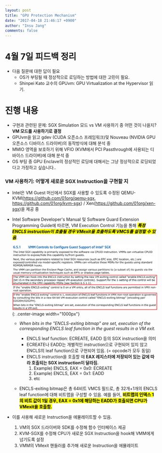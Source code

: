 ```yaml
---
layout: post
title: "GPU Protection Mechanism"
date: "2017-04-18 21:46:17 +0900"
author: "Insu Jang"
comments: false
---
```

# 4월 7일 피드백 정리

- 다음 질문에 대한 답이 필요
    - OS가 부팅될 때 정상적으로 로딩하는 방법에 대한 고민이 필요.
    - Shinpei Kato 교수의 GPUvm: GPU Virtualization at the Hypervisor 읽기.

# 진행 내용
- 구현과 관련된 문제: SGX Simulation 모드 vs VM 사용하기 중 어떤 것이 나을지? **VM 모드를 사용하기로 결정**
- GPUvm을 읽고 gdev (CUDA 오픈소스 프레임워크)및 Nouveau (NVIDIA GPU 오픈소스 디바이스 드라이버)의 동작방식에 대해 분석 중
- MMIO 영역을 보호하기 위해 VFIO (KVM에서 PCI Passthrough에 사용되는 디바이스 드라이버)에 대해 분석 중
- OS 부팅 중 GPU Enclave의 정상적인 로딩에 대해서는 그냥 정상적으로 로딩되었다고 가정하고 싶습니다..

### VM 사용하기: 어떻게 새로운 SGX Instruction을 구현할 지
- Intel은 VM Guest 머신에서 SGX를 사용할 수 있도록 수정된 QEMU-KVM(https://github.com/01org/qemu-sgx, https://github.com/01org/kvm-sgx) / Xen(https://github.com/01org/xen-sgx)을 제공 중
- Intel Software Developer's Manual 및 Software Guard Extension Programming Guide에 따르면, VM Execution Control 기능을 통해 ***<mark>특정 ENCLS instruction이 호출될 경우 VMexit을 호출하도록 VMCS를 설정할 수 있음</mark>***.

    ![vmm_control_sgx](/assets/images/vmm_control_sgx.png){: .center-image width="1000px"}

    - *When bits in the "ENCLS-exiting bitmap" are set, execution of the corresponding ENCLS leaf function in the guest results in a VM exit.*

        - ENCLS leaf function: ECREATE, EADD 등의 SGX instruction을 의미
        - ECREATE나 EADD는 개별적인 instruction으로 구현되어 있지 않고 ENCLS의 leaf function으로 구현되어 있음. (= opcode가 모두 동일)
        - ENCLS instruction을 호출할 때 **EAX 레지스터에 저장되어 있는 값에 따라 호출되는 SGX instruction이 달라짐.**
            1. Example) ENCLS, EAX = 0x0: ECREATE
            2. Example) ENCLS, EAX = 0x1: EADD
            3. etc

    - ENCLS-exiting bitmap은 총 64비트 VMCS 필드로, 총 32개+1개의 ENCLS leaf function에 대해 비트맵을 구성할 수 있음. 예를 들어, **<mark>비트맵의 인덱스 1의 비트 값이 1일 경우, EAX = 0x1에 해당하는 EADD가 호출되면 CPU가 VMexit을 호출함.**

- 이를 사용해 새로운 Instruction을 에뮬레이트할 수 있음.
    1. VM의 SGX 드라이버와 SDK를 수정해 함수 인터페이스 제공
    2. KVM-SGX를 수정해 CPU가 새로운 SGX Instruction을 hook해 VMM에게 넘기도록 설정
    3. VMM의 VMexit 핸들러를 추가해 새로운 Instruction을 에뮬레이트
